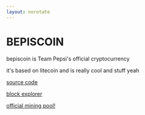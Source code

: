 ```yaml
---
layout: norotate
---
```


<h1 class="benis"><lol>B</lol><oman>EP<lol>IS</lol></oman><lol>CO</lol><oman>I</oman><lol><oman>N</oman></lol></h1>

bepiscoin is Team Pepsi's official cryptocurrency

it's based on litecoin and is really cool and stuff yeah

[source code](https://github.com/bepiscoin/bepiscoin)

[block explorer](http://explorer.pepsi.team)

[official mining pool!](http://pool.pepsi.team)
